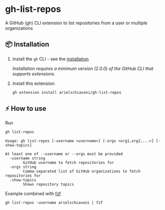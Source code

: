 # gh-list-repos

A GitHub (gh) CLI extension to list repositories from a user or multiple organizations


## 📦 Installation

1. Install the `gh` CLI - see the [installation](https://github.com/cli/cli#installation)

   _Installation requires a minimum version (2.0.0) of the GitHub CLI that supports extensions._

2. Install this extension:

   ```sh
   gh extension install arielschiavoni/gh-list-repos
   ```


## ⚡️ How to use

Run

```sh
gh list-repos
```

```
Usage: gh list-repos [-username <username>] [-orgs <org1,org2,...>] [-show-topics]

At least one of --username or --orgs must be provided
  -username string
        GitHub username to fetch repositories for
  -orgs string
        Comma-separated list of GitHub organizations to fetch repositories for
  -show-topics
        Shows repository topics
```

Example combined with [fzf](https://github.com/junegunn/fzf)

```shell
gh list-repos -username arielschiavoni | fzf
```
